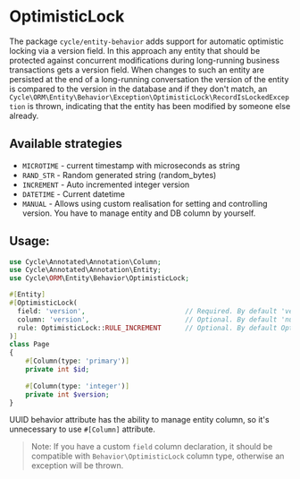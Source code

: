 # OptimisticLock

The package `cycle/entity-behavior` adds support for automatic optimistic locking via a version field. In this approach
any entity that should be protected against concurrent modifications during long-running business transactions gets a
version field. When changes to such an entity are persisted at the end of a long-running conversation the version of the
entity is compared to the version in the database and if they don't match,
an `Cycle\ORM\Entity\Behavior\Exception\OptimisticLock\RecordIsLockedException` is thrown, indicating that the entity
has been modified by someone else already.

## Available strategies

- `MICROTIME` - current timestamp with microseconds as string
- `RAND_STR` - Random generated string (random_bytes)
- `INCREMENT` - Auto incremented integer version
- `DATETIME` - Current datetime
- `MANUAL` - Allows using custom realisation for setting and controlling version. You have to manage entity and DB
  column by yourself.

## Usage:

```php
use Cycle\Annotated\Annotation\Column;
use Cycle\Annotated\Annotation\Entity;
use Cycle\ORM\Entity\Behavior\OptimisticLock;

#[Entity]
#[OptimisticLock(
  field: 'version',                         // Required. By default 'version' 
  column: 'version',                        // Optional. By default 'null'. If not set, will be used information from property declaration.
  rule: OptimisticLock::RULE_INCREMENT      // Optional. By default OptimisticLock::RULE_INCREMENT
)]
class Page
{
    #[Column(type: 'primary')]
    private int $id;
    
    #[Column(type: 'integer')]
    private int $version;
}
```

UUID behavior attribute has the ability to manage entity column, so it's unnecessary to use `#[Column]` attribute.

> Note: If you have a custom `field` column declaration, it should be compatible with `Behavior\OptimisticLock` column 
> type, otherwise an exception will be thrown.
